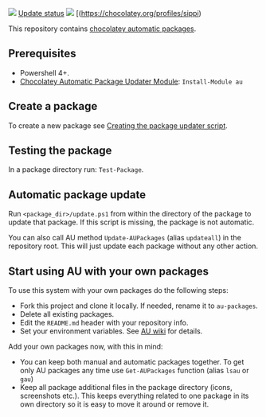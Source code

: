 
<!-- EDIT ME-->

[![](https://ci.appveyor.com/api/projects/status/github/sippi90/chocolateyautomaticpackages?svg=true)](https://ci.appveyor.com/project/sippi90/chocolateyautomaticpackages)
[Update status](https://gist.github.com/sippi90/c5b26971e2dab9e3d56c4c274d101eda)
[![](http://transparent-favicon.info/favicon.ico)](#)
[(https://chocolatey.org/profiles/sippi)

<!-- EDIT ME-->
<!-- REMOVE THE squiggles "~" surrounding this (this should not be a code block) -->


This repository contains [chocolatey automatic packages](https://chocolatey.org/docs/automatic-packages).

## Prerequisites

- Powershell 4+.
- [Chocolatey Automatic Package Updater Module](https://github.com/majkinetor/au): `Install-Module au`

## Create a package

To create a new package see [Creating the package updater script](https://github.com/majkinetor/au#creating-the-package-updater-script).

## Testing the package

In a package directory run: `Test-Package`.

## Automatic package update

Run `<package_dir>/update.ps1` from within the directory of the package to update that package. If this script is missing, the package is not automatic.

You can also call AU method `Update-AUPackages` (alias `updateall`) in the repository root. This will just update each package without any other action.

## Start using AU with your own packages

To use this system with your own packages do the following steps:

* Fork this project and clone it locally. If needed, rename it to `au-packages`.
* Delete all existing packages.
* Edit the `README.md` header with your repository info.
* Set your environment variables. See [AU wiki](https://github.com/majkinetor/au/wiki#environment-variables) for details.

Add your own packages now, with this in mind:
* You can keep both manual and automatic packages together. To get only AU packages any time use `Get-AUPackages` function (alias `lsau` or `gau`)
* Keep all package additional files in the package directory (icons, screenshots etc.). This keeps everything related to one package in its own directory so it is easy to move it around or remove it.
